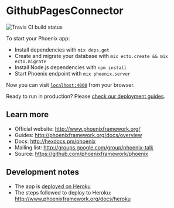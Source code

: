 # GithubPagesConnector

![Travis CI build status](https://travis-ci.com/dnsimple/addon-connector-ghpages.svg?token=5NV5cGB8u8K3By288Vto&branch=master)

To start your Phoenix app:

  * Install dependencies with `mix deps.get`
  * Create and migrate your database with `mix ecto.create && mix ecto.migrate`
  * Install Node.js dependencies with `npm install`
  * Start Phoenix endpoint with `mix phoenix.server`

Now you can visit [`localhost:4000`](http://localhost:4000) from your browser.

Ready to run in production? Please [check our deployment guides](http://www.phoenixframework.org/docs/deployment).

## Learn more

  * Official website: http://www.phoenixframework.org/
  * Guides: http://phoenixframework.org/docs/overview
  * Docs: http://hexdocs.pm/phoenix
  * Mailing list: http://groups.google.com/group/phoenix-talk
  * Source: https://github.com/phoenixframework/phoenix

## Development notes

- The app is [deployed on Heroku](https://github-pages-connector.herokuapp.com/)
- The steps followed to deploy to Heroku: http://www.phoenixframework.org/docs/heroku
